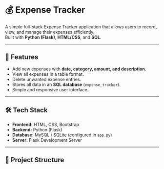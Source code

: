 # 💰 Expense Tracker

A simple full-stack Expense Tracker application that allows users to record, view, and manage their expenses efficiently.  
Built with **Python (Flask)**, **HTML/CSS**, and **SQL**.

---

## 🚀 Features
- Add new expenses with **date, category, amount, and description**.
- View all expenses in a table format.
- Delete unwanted expense entries.
- Stores all data in an **SQL database** (`expense_tracker`).
- Simple and responsive user interface.

---

## 🛠️ Tech Stack
- **Frontend:** HTML, CSS, Bootstrap
- **Backend:** Python (Flask)
- **Database:** MySQL / SQLite (configured in `app.py`)
- **Server:** Flask Development Server

---

## 📂 Project Structure
